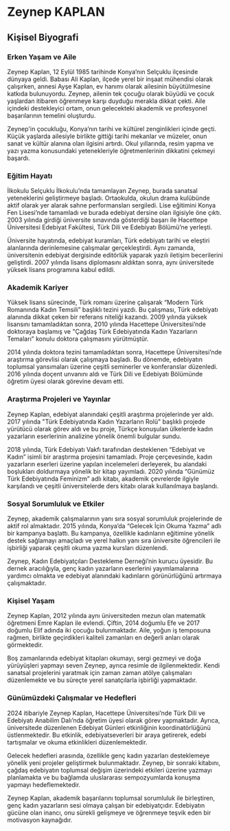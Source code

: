 # Zeynep KAPLAN

## Kişisel Biyografi

### Erken Yaşam ve Aile

Zeynep Kaplan, 12 Eylül 1985 tarihinde Konya’nın Selçuklu ilçesinde dünyaya geldi. Babası Ali Kaplan, ilçede yerel bir inşaat mühendisi olarak çalışırken, annesi Ayşe Kaplan, ev hanımı olarak ailesinin büyütülmesine katkıda bulunuyordu. Zeynep, ailenin tek çocuğu olarak büyüdü ve çocuk yaşlardan itibaren öğrenmeye karşı duyduğu merakla dikkat çekti. Aile içindeki destekleyici ortam, onun gelecekteki akademik ve profesyonel başarılarının temelini oluşturdu.

Zeynep'in çocukluğu, Konya’nın tarihi ve kültürel zenginlikleri içinde geçti. Küçük yaşlarda ailesiyle birlikte gittiği tarihi mekanlar ve müzeler, onun sanat ve kültür alanına olan ilgisini artırdı. Okul yıllarında, resim yapma ve yazı yazma konusundaki yetenekleriyle öğretmenlerinin dikkatini çekmeyi başardı.

### Eğitim Hayatı

İlkokulu Selçuklu İlkokulu’nda tamamlayan Zeynep, burada sanatsal yeteneklerini geliştirmeye başladı. Ortaokulda, okulun drama kulübünde aktif olarak yer alarak sahne performansları sergiledi. Lise eğitimini Konya Fen Lisesi’nde tamamladı ve burada edebiyat dersine olan ilgisiyle öne çıktı. 2003 yılında girdiği üniversite sınavında gösterdiği başarı ile Hacettepe Üniversitesi Edebiyat Fakültesi, Türk Dili ve Edebiyatı Bölümü’ne yerleşti.

Üniversite hayatında, edebiyat kuramları, Türk edebiyatı tarihi ve eleştiri alanlarında derinlemesine çalışmalar gerçekleştirdi. Aynı zamanda, üniversitenin edebiyat dergisinde editörlük yaparak yazılı iletişim becerilerini geliştirdi. 2007 yılında lisans diplomasını aldıktan sonra, aynı üniversitede yüksek lisans programına kabul edildi.

### Akademik Kariyer

Yüksek lisans sürecinde, Türk romanı üzerine çalışarak “Modern Türk Romanında Kadın Temsili” başlıklı tezini yazdı. Bu çalışması, Türk edebiyatı alanında dikkat çeken bir referans niteliği kazandı. 2009 yılında yüksek lisansını tamamladıktan sonra, 2010 yılında Hacettepe Üniversitesi’nde doktoraya başlamış ve "Çağdaş Türk Edebiyatında Kadın Yazarların Temaları" konulu doktora çalışmasını yürütmüştür.

2014 yılında doktora tezini tamamladıktan sonra, Hacettepe Üniversitesi’nde araştırma görevlisi olarak çalışmaya başladı. Bu dönemde, edebiyatın toplumsal yansımaları üzerine çeşitli seminerler ve konferanslar düzenledi. 2016 yılında doçent unvanını aldı ve Türk Dili ve Edebiyatı Bölümünde öğretim üyesi olarak görevine devam etti.

### Araştırma Projeleri ve Yayınlar

Zeynep Kaplan, edebiyat alanındaki çeşitli araştırma projelerinde yer aldı. 2017 yılında "Türk Edebiyatında Kadın Yazarların Rolü" başlıklı projede yürütücü olarak görev aldı ve bu proje, Türkçe konuşulan ülkelerde kadın yazarların eserlerinin analizine yönelik önemli bulgular sundu.

2018 yılında, Türk Edebiyatı Vakfı tarafından desteklenen “Edebiyat ve Kadın” isimli bir araştırma projesini tamamladı. Proje çerçevesinde, kadın yazarların eserleri üzerine yapılan incelemeleri derleyerek, bu alandaki boşlukları doldurmaya yönelik bir kitap yayımladı. 2020 yılında “Günümüz Türk Edebiyatında Feminizm” adlı kitabı, akademik çevrelerde ilgiyle karşılandı ve çeşitli üniversitelerde ders kitabı olarak kullanılmaya başlandı.

### Sosyal Sorumluluk ve Etkiler

Zeynep, akademik çalışmalarının yanı sıra sosyal sorumluluk projelerinde de aktif rol almaktadır. 2015 yılında, Konya’da “Gelecek İçin Okuma Yazma” adlı bir kampanya başlattı. Bu kampanya, özellikle kadınların eğitimine yönelik destek sağlamayı amaçladı ve yerel halkın yanı sıra üniversite öğrencileri ile işbirliği yaparak çeşitli okuma yazma kursları düzenlendi.

Zeynep, Kadın Edebiyatçıları Destekleme Derneği’nin kurucu üyesidir. Bu dernek aracılığıyla, genç kadın yazarların eserlerini yayımlamalarına yardımcı olmakta ve edebiyat alanındaki kadınların görünürlüğünü artırmaya çalışmaktadır.

### Kişisel Yaşam

Zeynep Kaplan, 2012 yılında aynı üniversiteden mezun olan matematik öğretmeni Emre Kaplan ile evlendi. Çiftin, 2014 doğumlu Efe ve 2017 doğumlu Elif adında iki çocuğu bulunmaktadır. Aile, yoğun iş temposuna rağmen, birlikte geçirdikleri kaliteli zamanları en değerli anları olarak görmektedir.

Boş zamanlarında edebiyat kitapları okumayı, sergi gezmeyi ve doğa yürüyüşleri yapmayı seven Zeynep, ayrıca resimle de ilgilenmektedir. Kendi sanatsal projelerini yaratmak için zaman zaman atölye çalışmaları düzenlemekte ve bu süreçte yerel sanatçılarla işbirliği yapmaktadır.

### Günümüzdeki Çalışmalar ve Hedefleri

2024 itibariyle Zeynep Kaplan, Hacettepe Üniversitesi’nde Türk Dili ve Edebiyatı Anabilim Dalı’nda öğretim üyesi olarak görev yapmaktadır. Ayrıca, üniversitede düzenlenen Edebiyat Günleri etkinliğinin koordinatörlüğünü üstlenmektedir. Bu etkinlik, edebiyatseverleri bir araya getirerek, edebi tartışmalar ve okuma etkinlikleri düzenlemektedir.

Gelecek hedefleri arasında, özellikle genç kadın yazarları desteklemeye yönelik yeni projeler geliştirmek bulunmaktadır. Zeynep, bir sonraki kitabını, çağdaş edebiyatın toplumsal değişim üzerindeki etkileri üzerine yazmayı planlamakta ve bu bağlamda uluslararası sempozyumlarda konuşma yapmayı hedeflemektedir.

Zeynep Kaplan, akademik başarılarını toplumsal sorumluluk ile birleştiren, genç kadın yazarların sesi olmaya çalışan bir edebiyatçıdır. Edebiyatın gücüne olan inancı, onu sürekli gelişmeye ve öğrenmeye teşvik eden bir motivasyon kaynağıdır.